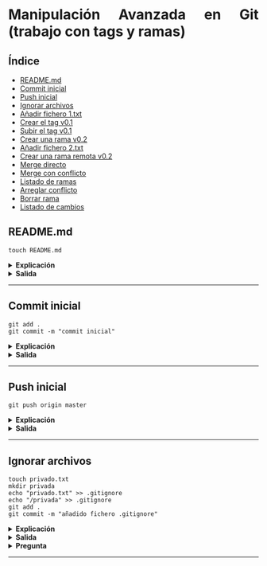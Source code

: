 <div align="justify">

# Manipulación Avanzada en Git (trabajo con tags y ramas)

## Índice
 - [README.md](#readmemd)
 - [Commit inicial](#commit-inicial)
 - [Push inicial]()
 - [Ignorar archivos]()
 - [Añadir fichero 1.txt]()
 - [Crear el tag v0.1]()
 - [Subir el tag v0.1]()
 - [Crear una rama v0.2]()
 - [Añadir fichero 2.txt]()
 - [Crear una rama remota v0.2]()
 - [Merge directo]()
 - [Merge con conflicto]()
 - [Listado de ramas]()
 - [Arreglar conflicto]()
 - [Borrar rama]()
 - [Listado de cambios]()

## README.md

```code
touch README.md
```

 <details>
 <summary><strong>Explicación</strong></summary>

- touch README.md
```code
No es necesario la creación del README.md ya que seleccione la opción de crearlo por defecto
```
</details>
<details>
<summary><strong>Salida</strong></summary>

- touch README.md
```code

```
</details>

---



## Commit inicial

```code
git add .
git commit -m "commit inicial"
```
 <details>
 <summary><strong>Explicación</strong></summary>

- git add .

    ```code
    Añade los ficheros 
    ```

- git commit -m "commit inicial"

    ```code
    Creamos un commit con el nombre de commit inicial
    ```

</details>

<details>
<summary><strong>Salida</strong></summary>

- git add .
    ```code

    ```
- git commit -m "commit inicial"
    ```code
    [main 3cea8f5] commit inicial
    1 file changed, 93 insertions(+), 1 deletion(-)
    rewrite README.md (100%)
    ```

</details>

---



## Push inicial

```code
git push origin master
```
 <details>
 <summary><strong>Explicación</strong></summary>

- git push origin master

    ```code
    El push realiza una subida de los ficheros al repositorio, en la rama master, estos dos últimos argumentos lo podemos ignorar y los subira en la rama que estemos asignado 
    ```
    >WARNING: Si ignoramos el argumento en el push de "master" y estamos en otra rama, la subiremos a esa, pudiendo ocasionar equivocaciones


</details>

<details>
<summary><strong>Salida</strong></summary>

- git push origin main
    ```code
        Enumerando objetos: 5, listo.
    Contando objetos: 100% (5/5), listo.
    Compresión delta usando hasta 4 hilos
    Comprimiendo objetos: 100% (2/2), listo.
    Escribiendo objetos: 100% (3/3), 747 bytes | 747.00 KiB/s, listo.
    Total 3 (delta 0), reusados 0 (delta 0), pack-reusados 0
    To https://github.com/JonayKB/my-proyecto-millonario.git
    aaaff10..3cea8f5  main -> main

    ```


</details>

---


## Ignorar archivos

```code
touch privado.txt
mkdir privada
echo "privado.txt" >> .gitignore
echo "/privada" >> .gitignore
git add .
git commit -m "añadido fichero .gitignore"
```
 <details>
 <summary><strong>Explicación</strong></summary>

- touch privado.txt

    ```code
    Crea un archivo llamado privado.txt
    ```
- mkdir privada

    ```code
    Crea una carpeta llamada privada
    ```

- echo "privada.txt"/"/privada" >> .gitingnore

    ```code
    Añade el contenido de la carpeta y el archivo privado.txt a un archivo nuevo llamado .gitignore
    ```

</details>

<details>
<summary><strong>Salida</strong></summary>

- touch privado.txt

    ```code

    ```
- mkdir privada

    ```code

    ```

- echo "privada.txt"/"/privada" >> .gitingnore

    ```code
    
    ```

- git commit -m "añadido fichero .gitignore"

    ```code
        [main 9ebd13a] añadido fichero .gitignore
    2 files changed, 112 insertions(+), 1 deletion(-)
    create mode 100644 .gitignore
    ```
</details>
 <details>

 <summary><strong>Pregunta</strong></summary>
 
```code
Un fichero o directorio añadido a .gitignore sera ignorado por git al subirlo al repositorio
```

</details>

---









</div>
